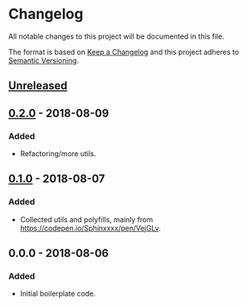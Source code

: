# Changelog
All notable changes to this project will be documented in this file.

The format is based on [Keep a Changelog](http://keepachangelog.com/en/1.0.0/)
and this project adheres to [Semantic Versioning](http://semver.org/spec/v2.0.0.html).


## [Unreleased]


## [0.2.0] - 2018-08-09
### Added
- Refactoring/more utils.


## [0.1.0] - 2018-08-07
### Added
- Collected utils and polyfills, mainly from https://codepen.io/Sphinxxxx/pen/VejGLv.


## 0.0.0 - 2018-08-06
### Added
- Initial boilerplate code.


[Unreleased]: https://github.com/Sphinxxxx/abo-utils/compare/v0.2.0...HEAD
[0.2.0]: https://github.com/Sphinxxxx/abo-utils/compare/v0.1.0...v0.2.0
[0.1.0]: https://github.com/Sphinxxxx/abo-utils/compare/v0.0.0...v0.1.0
